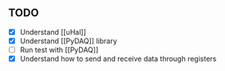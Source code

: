 ## TODO
- [x] Understand [[uHal]]
- [x] Understand [[PyDAQ]] library
- [ ] Run test with [[PyDAQ]]
- [x] Understand how to send and receive data through registers